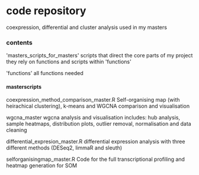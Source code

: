 # code repository

coexpression, differential and cluster analysis used in my masters

### contents

'masters_scripts_for_masters'
  scripts that direct the core parts of my project
  they rely on functions and scripts within 'functions'

'functions'
  all functions needed

#### masterscripts

coexpression_method_comparison_master.R
  Self-organising map (with heirachical clustering), k-means and WGCNA comparison and visualisation

wgcna_master
  wgcna analysis and visualisation
  includes: hub analysis, sample heatmaps, distribution plots, outlier removal, normalisation and data cleaning

differential_expresion_master.R
  differential expression analysis with three different methods (DESeq2, limmaR and sleuth)

selforganisingmap_master.R
  Code for the full transcriptional profiling and heatmap generation for SOM
